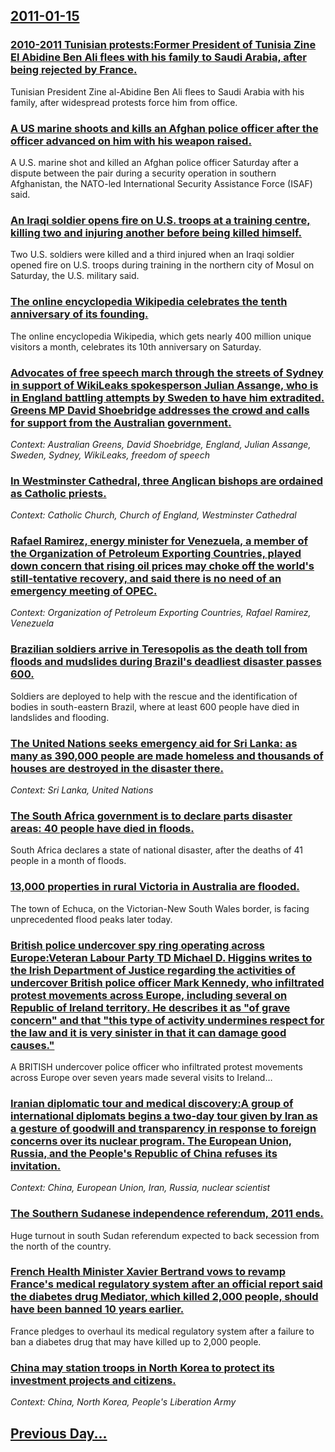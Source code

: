 ## [2011-01-15](/news/2011/01/15/index.md)

### [2010-2011 Tunisian protests:Former President of Tunisia Zine El Abidine Ben Ali flees with his family to Saudi Arabia, after being rejected by France. ](/news/2011/01/15/2010a2011-tunisian-protests-pformer-president-of-tunisia-zine-el-abidine-ben-ali-flees-with-his-family-to-saudi-arabia-after-being-reject.md)
Tunisian President Zine al-Abidine Ben Ali flees to Saudi Arabia with his family, after widespread protests force him from office.

### [A US marine shoots and kills an Afghan police officer after the officer advanced on him with his weapon raised. ](/news/2011/01/15/a-us-marine-shoots-and-kills-an-afghan-police-officer-after-the-officer-advanced-on-him-with-his-weapon-raised.md)
A U.S. marine shot and killed an Afghan police officer Saturday after a dispute between the pair during a security operation in southern Afghanistan, the NATO-led International Security Assistance Force (ISAF) said.

### [An Iraqi soldier opens fire on U.S. troops at a training centre, killing two and injuring another before being killed himself.](/news/2011/01/15/an-iraqi-soldier-opens-fire-on-u-s-troops-at-a-training-centre-killing-two-and-injuring-another-before-being-killed-himself.md)
Two U.S. soldiers were killed and a third injured when an Iraqi soldier opened fire on U.S. troops during training in the northern city of Mosul on Saturday, the U.S. military said.

### [The online encyclopedia Wikipedia celebrates the tenth anniversary of its founding. ](/news/2011/01/15/the-online-encyclopedia-wikipedia-celebrates-the-tenth-anniversary-of-its-founding.md)
The online encyclopedia Wikipedia, which gets nearly 400 million unique visitors a month, celebrates its 10th anniversary on Saturday.

### [Advocates of free speech march through the streets of Sydney in support of WikiLeaks spokesperson Julian Assange, who is in England battling attempts by Sweden to have him extradited. Greens MP David Shoebridge addresses the crowd and calls for support from the Australian government. ](/news/2011/01/15/advocates-of-free-speech-march-through-the-streets-of-sydney-in-support-of-wikileaks-spokesperson-julian-assange-who-is-in-england-battling.md)
_Context: Australian Greens, David Shoebridge, England, Julian Assange, Sweden, Sydney, WikiLeaks, freedom of speech_

### [In Westminster Cathedral, three Anglican bishops are ordained as Catholic priests. ](/news/2011/01/15/in-westminster-cathedral-three-anglican-bishops-are-ordained-as-catholic-priests.md)
_Context: Catholic Church, Church of England, Westminster Cathedral_

### [Rafael Ramirez, energy minister for Venezuela, a member of the Organization of Petroleum Exporting Countries, played down concern that rising oil prices may choke off the world's still-tentative recovery, and said there is no need of an emergency meeting of OPEC. ](/news/2011/01/15/rafael-ramarez-energy-minister-for-venezuela-a-member-of-the-organization-of-petroleum-exporting-countries-played-down-concern-that-risi.md)
_Context: Organization of Petroleum Exporting Countries, Rafael Ramirez, Venezuela_

### [Brazilian soldiers arrive in Teresopolis as the death toll from floods and mudslides during Brazil's deadliest disaster passes 600. ](/news/2011/01/15/brazilian-soldiers-arrive-in-teresa3polis-as-the-death-toll-from-floods-and-mudslides-during-brazil-s-deadliest-disaster-passes-600.md)
Soldiers are deployed to help with the rescue and the identification of bodies in south-eastern Brazil, where at least 600 people have died in landslides and flooding.

### [The United Nations seeks emergency aid for Sri Lanka: as many as 390,000 people are made homeless and thousands of houses are destroyed in the disaster there. ](/news/2011/01/15/the-united-nations-seeks-emergency-aid-for-sri-lanka-as-many-as-390-000-people-are-made-homeless-and-thousands-of-houses-are-destroyed-in-t.md)
_Context: Sri Lanka, United Nations_

### [The South Africa government is to declare parts disaster areas: 40 people have died in floods. ](/news/2011/01/15/the-south-africa-government-is-to-declare-parts-disaster-areas-40-people-have-died-in-floods.md)
South Africa declares a state of national disaster, after the deaths of 41 people in a month of floods.

### [13,000 properties in rural Victoria in Australia are flooded. ](/news/2011/01/15/13-000-properties-in-rural-victoria-in-australia-are-flooded.md)
The town of Echuca, on the Victorian-New South Wales border, is facing unprecedented flood peaks later today.

### [British police undercover spy ring operating across Europe:Veteran Labour Party TD Michael D. Higgins writes to the Irish Department of Justice regarding the activities of undercover British police officer Mark Kennedy, who infiltrated protest movements across Europe, including several on Republic of Ireland territory. He describes it as "of grave concern" and that "this type of activity undermines respect for the law and it is very sinister in that it can damage good causes." ](/news/2011/01/15/british-police-undercover-spy-ring-operating-across-europe-pveteran-labour-party-td-michael-d-higgins-writes-to-the-irish-department-of-jus.md)
A BRITISH undercover police officer who infiltrated protest movements across Europe over seven years made several visits to Ireland&hellip;

### [Iranian diplomatic tour and medical discovery:A group of international diplomats begins a two-day tour given by Iran as a gesture of goodwill and transparency in response to foreign concerns over its nuclear program. The European Union, Russia, and the People's Republic of China refuses its invitation. ](/news/2011/01/15/iranian-diplomatic-tour-and-medical-discovery-pa-group-of-international-diplomats-begins-a-two-day-tour-given-by-iran-as-a-gesture-of-goodwi.md)
_Context: China, European Union, Iran, Russia, nuclear scientist_

### [The Southern Sudanese independence referendum, 2011 ends. ](/news/2011/01/15/the-southern-sudanese-independence-referendum-2011-ends.md)
Huge turnout in south Sudan referendum expected to back secession from the north of the country.

### [French Health Minister Xavier Bertrand vows to revamp France's medical regulatory system after an official report said the diabetes drug Mediator, which killed 2,000 people, should have been banned 10 years earlier. ](/news/2011/01/15/french-health-minister-xavier-bertrand-vows-to-revamp-france-s-medical-regulatory-system-after-an-official-report-said-the-diabetes-drug-med.md)
France pledges to overhaul its medical regulatory system after a failure to ban a diabetes drug that may have killed up to 2,000 people.

### [China may station troops in North Korea to protect its investment projects and citizens.](/news/2011/01/15/china-may-station-troops-in-north-korea-to-protect-its-investment-projects-and-citizens.md)
_Context: China, North Korea, People's Liberation Army_

## [Previous Day...](/news/2011/01/14/index.md)

